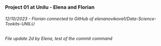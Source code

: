 ### Project 01 at Unilu - Elena and Florian 

###### 12/10/2023 - Florian connected to GitHub of elenanovikova1/Data-Science-Tookits-UNILU

###### File update 2d by Elena, test of the commit command
